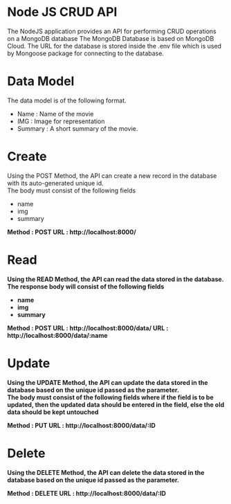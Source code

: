 # Node JS CRUD API
The NodeJS application provides an API for performing CRUD operations on a MongoDB database
The MongoDB Database is based on MongoDB Cloud.
The URL for the database is stored inside the .env file which is used by Mongoose package for connecting to the database.

# Data Model
The data model is of the following format.<br>
<ul>
<li>Name : Name of the movie</li>
<li>IMG : Image for representation</li>
<li>Summary : A short summary of the movie.</li>
</ul>


# Create
Using the POST Method, the API can create a new record in the database with its auto-generated unique id.<br>
The body must consist of the following fields<br>
<ul>
<li>name</li>
<li>img</li>
<li>summary</li>
</ul>

<b>Method : POST<b>
<b>URL : http://localhost:8000/<b>

# Read
Using the READ Method, the API can read the data stored in the database.<br>
The response body will consist of the following fields<br>
<ul>
<li>name</li>
<li>img</li>
<li>summary</li>
</ul>

<b>Method : POST<b>
<b>URL : http://localhost:8000/data/<b>
<b>URL : http://localhost:8000/data/:name<b>

# Update
Using the UPDATE Method, the API can update the data stored in the database based on the unique id passed as the parameter.<br>
The body must consist of the following fields where if the field is to be updated, then the updated data should be entered in the field, 
else the old data should be kept untouched<br>

<b>Method : PUT<b>
<b>URL : http://localhost:8000/data/:ID<b>


# Delete
Using the DELETE Method, the API can delete the data stored in the database based on the unique id passed as the parameter.<br>

<b>Method : DELETE<b>
<b>URL : http://localhost:8000/data/:ID<b>

